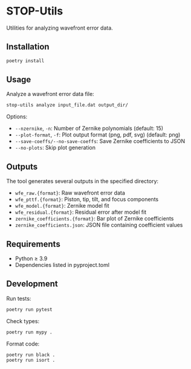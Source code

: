 # STOP-Utils

Utilities for analyzing wavefront error data.

## Installation

```bash
poetry install
```

## Usage

Analyze a wavefront error data file:

```bash
stop-utils analyze input_file.dat output_dir/
```

Options:

- `--nzernike`, `-n`: Number of Zernike polynomials (default: 15)
- `--plot-format`, `-f`: Plot output format (png, pdf, svg) (default: png)
- `--save-coeffs/--no-save-coeffs`: Save Zernike coefficients to JSON
- `--no-plots`: Skip plot generation

## Outputs

The tool generates several outputs in the specified directory:

- `wfe_raw.{format}`: Raw wavefront error data
- `wfe_pttf.{format}`: Piston, tip, tilt, and focus components
- `wfe_model.{format}`: Zernike model fit
- `wfe_residual.{format}`: Residual error after model fit
- `zernike_coefficients.{format}`: Bar plot of Zernike coefficients
- `zernike_coefficients.json`: JSON file containing coefficient values

## Requirements

- Python ≥ 3.9
- Dependencies listed in pyproject.toml

## Development

Run tests:
```bash
poetry run pytest
```

Check types:
```bash
poetry run mypy .
```

Format code:
```bash
poetry run black .
poetry run isort .
```
